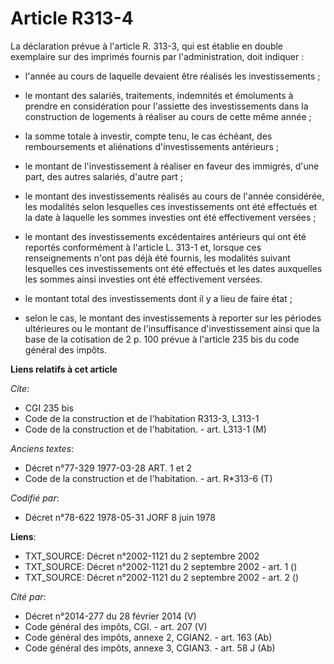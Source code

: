 # Article R313-4

La déclaration prévue à l'article R. 313-3, qui est établie en double exemplaire sur des imprimés fournis par
l'administration, doit indiquer :

- l'année au cours de laquelle devaient être réalisés les investissements ;

- le montant des salariés, traitements, indemnités et émoluments à prendre en considération pour l'assiette des
investissements dans la construction de logements à réaliser au cours de cette même année ;

- la somme totale à investir, compte tenu, le cas échéant, des remboursements et aliénations d'investissements antérieurs ;

- le montant de l'investissement à réaliser en faveur des immigrés, d'une part, des autres salariés, d'autre part ;

- le montant des investissements réalisés au cours de l'année considérée, les modalités selon lesquelles ces investissements
ont été effectués et la date à laquelle les sommes investies ont été effectivement versées ;

- le montant des investissements excédentaires antérieurs qui ont été reportés conformément à l'article L. 313-1 et, lorsque
ces renseignements n'ont pas déjà été fournis, les modalités suivant lesquelles ces investissements ont été effectués et les
dates auxquelles les sommes ainsi investies ont été effectivement versées.

- le montant total des investissements dont il y a lieu de faire état ;

- selon le cas, le montant des investissements à reporter sur les périodes ultérieures ou le montant de l'insuffisance
d'investissement ainsi que la base de la cotisation de 2 p. 100 prévue à l'article 235 bis du code général des impôts.

**Liens relatifs à cet article**

_Cite_:

  - CGI 235 bis
  - Code de la construction et de l'habitation R313-3, L313-1
  - Code de la construction et de l'habitation. - art. L313-1 (M)

_Anciens textes_:

  - Décret n°77-329 1977-03-28 ART. 1 et 2
  - Code de la construction et de l'habitation. - art. R*313-6 (T)

_Codifié par_:

  - Décret n°78-622 1978-05-31 JORF 8 juin 1978

**Liens**:

  - TXT_SOURCE: Décret n°2002-1121 du 2 septembre 2002
  - TXT_SOURCE: Décret n°2002-1121 du 2 septembre 2002 - art. 1 ()
  - TXT_SOURCE: Décret n°2002-1121 du 2 septembre 2002 - art. 2 ()

_Cité par_:

  - Décret n°2014-277 du 28 février 2014 (V)
  - Code général des impôts, CGI. - art. 207 (V)
  - Code général des impôts, annexe 2, CGIAN2. - art. 163 (Ab)
  - Code général des impôts, annexe 3, CGIAN3. - art. 58 J (Ab)
